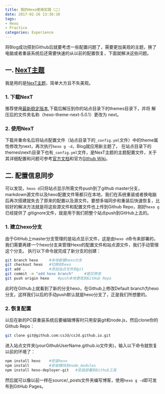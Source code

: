 ```yaml
---
title: 我的Hexo使用实践（二）
date: 2017-02-26 13:36:10
tags:
- Hexo
- Practice
categories: Experience
---
```


将Blog成功搭到Github后就要考虑一些配置问题了，需要更加美观的主题，换了电脑或者重装系统后还需要快速的从以前的配置恢复，下面就解决这些问题。

## 一. [NexT主题](http://theme-next.iissnan.com/)
我是用的是[NexT主题](http://theme-next.iissnan.com/)，简单大方且不失美观。

### 1. 下载NexT
推荐使用[最新稳定版本](https://github.com/iissnan/hexo-theme-next/releases),下载后解压到你的站点目录下的themes目录下，并将 解压后的文件夹名称（hexo-theme-next-5.0.1）更改为 next。

### 2. 使用NexT
下载并重命名后将站点配置文件（站点目录下的`_config.yml`文件）中的theme属性修改为next，再次执行`hexo g -d`，Blog就应用新主题了。
在站点目录下的themes\next\目录下也有`_config.yml`文件，是NexT主题的主题配置文件，关于其详细配置和问题可参考[官方文档](http://theme-next.iissnan.com/getting-started.html#theme-settings)和官方[Github Wiki](https://github.com/iissnan/hexo-theme-next/wiki/%E5%88%9B%E5%BB%BA%E5%88%86%E7%B1%BB%E9%A1%B5%E9%9D%A2)。

## 二. 配置信息同步
可以发现，`hexo d`只将站点显示所需文件push到了github master分支，markdown源文件以及hexo配置文件等都只在本地，我们在系统重装或者换电脑后再次搭建就失去了原来的配置以及源文件。要想多端同步和重装后快速恢复，比较好的解决方法就是将这些源文件和配置文件也上传到Github Repo，刚好`hexo g`已经提供了.gitignore文件，就是用于我们把整个站点push到GitHub上去的。
### 1. 建立hexo分支
由于GitHub上master分支管理的是站点显示文件，这是由`hexo d`命令来部署的，我们需要再建一个hexo分支来管理Hexo的配置文件和站点源文件，我们手动管理这个分支。
执行以下命令就完成了新分支的创建：
``` bash
git branch hexo     #本地新建hexo分支
git checkout hexo   #切换到hexo
git add .           #添加站点文件到git
git commit -m "add hexo branch"     #提交修改
git push origin hexo    #push本地更改到GitHub Repo
```
此时在Github上就看到了新的分支hexo，在Github上修改Default branch为hexo分支，这样我们以后的手动push默认就是hexo分支了，正是我们所想要的。

### 2. 恢复配置
以后在新的PC获重装系统后要编辑博客时只用安装git和node.js，然后clone你的Github Repo：
``` bash
git clone git@github.com:csJd/csJd.github.io.git
```
进入站点文件夹(yourGithubUserName.github.io文件夹)，输入以下命令就恢复以前的环境了：
``` bash
npm install hexo    #安装hexo
npm install         #安装模块到node_modules
npm install hexo-deployer-git   #安装部署到Github工具
```
然后就可以像以前一样在source/_posts文件夹编写博客，使用`hexo g -d`即可发布到GitHub Pages。
